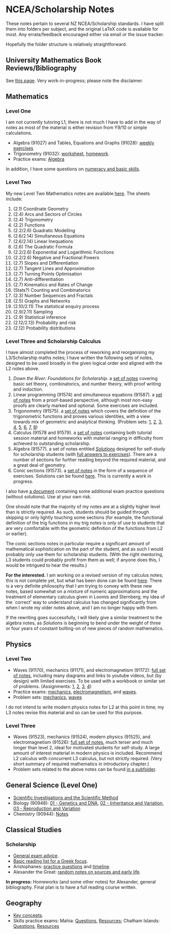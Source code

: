 # NCEA/Scholarship Notes
These notes pertain to several NZ NCEA/Scholarship standards. I have split them into folders per subject, and the original
LaTeX code is available for most. Any errata/feedback encouraged either via email or the issue tracker.

Hopefully the folder structure is relatively straightforward.

## University Mathematics Book Reviews/Bibliography
See [this page](unibooks.md). Very work-in-progress; please note the disclaimer.

## Mathematics
### Level One
I am not currently tutoring L1, there is not much I have to add in the way of notes as most of the material
is either revision from Y9/10 or simple calculations.
 * Algebra (91027) and Tables, Equations and Graphs (91028): [weekly exercises](L1%20Maths/Algebra/algebra.pdf)
 * Trigonometry (91032): [worksheet](L1%20Maths/Trigonometry/level_1_trig.pdf), [homework](L1%20Maths/Trigonometry/level_1_trig1_hw.pdf).
 * Practice exams: [Algebra](L1%20Maths/Algebra/algebra_paper1.pdf)

In addition, I have some questions on [numeracy and basic skills](L1%20Maths/Numeracy/numeracy.pdf).

### Level Two
My new Level Two Mathematics notes are available [here](L2%20Maths/bookform.pdf). The sheets include:
 1. (2.1) 			Coordinate Geometry
 2. (2.4)			Arcs and Sectors of Circles
 3. (2.4) 			Trigonometry
 4. (2.2) 			Functions
 5. (2.2/2.6) 		Quadratic Modelling
 6. (2.6/2.14) 		Simultaneous Equations
 7. (2.6/2.14) 		Linear Inequations
 8. (2.6) 			The Quadratic Formula
 9. (2.2/2.6)		Exponential and Logarithmic Functions
 10. (2.2/2.6) 		Negative and Fractional Powers
 11. (2.7) 			Slopes and Differentiation
 12. (2.7) 			Tangent Lines and Approximation
 13. (2.7) 			Turning Points Optimisation
 14. (2.7) 			Anti-differentiation
 15. (2.7) 			Kinematics and Rates of Change
 16. (Stats?)		Counting and Combinatorics
 17. (2.3) 			Number Sequences and Fractals
 18. (2.5) 			Graphs and Networks
 19. (2.10/2.11)	The statistical enquiry process
 20. (2.9/2.11)		Sampling
 21. (2.9)			Statistical inference
 22. (2.12/2.13)	Probability and risk
 23. (2.12)			Probability distributions

### Level Three and Scholarship Calculus
I have almost completed the process of reworking and reorganising my L3/Scholarship maths notes; I have written the following sets of notes, designed
to be used broadly in the given logical order and aligned with the L2 notes above.

1. _Down the River: Foundations for Scholarship_. a [set of notes](L3%20Maths/Foundations/foundations.pdf) covering basic set theory, combinatorics,
   and number theory, with proof writing and induction.
2. Linear programming (91574) and simultaneous equations (91587). a [set of notes](L3%20Maths/Linear/linear.pdf) from a proof-based
   perspective, although most non-easy proofs are clearly marked and optional. Some exercises are included.
3. Trigonometry (91575). a [set of notes](L3%20Maths/Trigonometry/trigonometry.pdf) which covers the definition of the trigonometric functions
   and proves various identities, with a view towards mix of geometric and analytical thinking. (Problem sets: [1](L3%20Maths/Trigonometry/exercises-1.pdf), [2](L3%20Maths/Trigonometry/exercises-2.pdf), [3](L3%20Maths/Trigonometry/exercises-3.pdf), [4](L3%20Maths/Trigonometry/exercises-4.pdf), [5](L3%20Maths/Trigonometry/exercises-5.pdf), [6](L3%20Maths/Trigonometry/exercises-6.pdf), [7](L3%20Maths/Trigonometry/exercises-7.pdf), [8](L3%20Maths/Trigonometry/exercises-8.pdf))
4. Calculus (91578 and 91579). a [set of notes](L3%20Maths/Calculus/bookform.pdf) containing both tutorial session material and homeworks
   with material ranging in difficulty from achieved to outstanding scholarship.
5. Algebra (91577). a set of notes entitled [_Solutions_](L3%20Maths/Algebra/solutions.pdf) designed for self-study for scholarship students
   (with [full answers to exercises](L3%20Maths/Algebra/solutions2.pdf)). There are a number of sections for further reading beyond the required
   material, and a great deal of geometry.
6. Conic sections (91573). a [set of notes](L3%20Maths/Geometry/geometry.pdf) in the form of a sequence of exercises. Solutions can be
   found [here](L3%20Maths/Geometry/geometry_with_solutions.pdf). This is currently a work in progress.

I also have [a document](L3%20Maths/Exams/exam-practice-qns.pdf) containing some additional exam practice questions (without solutions). Use
at your own risk.

One should note that the majority of my notes are at a slightly higher level than is strictly required. As such, students should be
guided through skipping or only lightly touching some sections (for example, the functional definition of the trig functions in my
trig notes is only of use to students that are very comfortable with the geometric definition of the functions from L2 or earlier).

The conic sections notes in particular require a significant amount of mathematical sophistication on the part of the student, and
as such I would probably only use them for scholarship students. (With the right mentoring, L3 students could probably profit from
them as well; if anyone does this, I would be intrigued to hear the results.)

**For the interested.** I am working on a revised version of my calculus notes; this is not complete yet, but what has been
done can be found [here](L3%20Maths/Calculus2/notes.pdf). There is a very definite philosophy that I am trying to convey with
these new notes, based somewhat on a mixture of numeric approximations and the treatment of elementary calculus given in
Loomis and Sternberg; my idea of the `correct' way to understand calculus has changed significantly from when I wrote my
older notes above, and I am no longer happy with them.

If the rewriting goes successfully, I will likely give a similar treatment to the algebra notes, as _Solutions_ is beginning
to bend under the weight of three or four years of constant bolting-on of new pieces of random mathematics.

## Physics
### Level Two
 * Waves (91170), mechanics (91171), and electromagnetism (91172): [full set of notes](L2%20Physics/externals.pdf), including many diagrams and links to youtube videos,
   but (by design) with limited exercises. To be used with a workbook or similar set of problems.
   (Assignments: [1](L2%20Physics/problems/asst-mech-1.pdf), [2](L2%20Physics/problems/asst-mech-2.pdf), [3](L2%20Physics/problems/asst-mech-3.pdf), [4](L2%20Physics/problems/asst-mech-4.pdf))
 * Practice exams: [mechanics](L2%20Physics/Exams/mech.pdf), [electromagnetism](L2%20Physics/Exams/edyn.pdf), and [waves](L2%20Physics/Exams/waves.pdf).
 * Problem sets: [mechanics](L2%20Physics/problems/problems-mech.pdf), [waves](L2%20Physics/problems/problems-waves.pdf)

I do not intend to write modern physics notes for L2 at this point in time; my L3 notes revise this material and so can be used for this purpose.

### Level Three
 * Waves (91523), mechanics (91524), modern physics (91525), and electromagnetism (91526): [full set of notes](L3%20Physics/externals.pdf), much terser and much
   longer than level 2, ideal for motivated students for self-study. A large amount of interest material in modern physics is included. Recommend L2 calculus
   with concurrent L3 calculus, but not strictly required. (Very short summary of required mathematics in introductory chapter.)
 * Problem sets related to the above notes can be found [in a subfolder](L3%20Physics/sheets).

## General Science (Level One)
 * [Scientific Investigations and the Scientific Method](L1%20Science/Scientific%20Investigations.odt)
 * Biology (90948): [01 - Genetics and DNA](L1%20Science/Biology/level_1_bio_genes.pdf), [02 - Inheritance and Variation](L1%20Science/Biology/level_1_bio_inheritance.pdf), [03 - Reproduction and Variation](L1%20Science/Biology/level_1_bio_reprod.pdf)
 * Chemistry (90944): [Notes](L1%20Science/Chemistry/notes.pdf)

## Classical Studies
### Scholarship
 * [General exam advice](Scholarship%20Classics/examadvice.pdf).
 * [Basic reading list for a Greek focus](Scholarship%20Classics/reading%20lists.odt).
 * Aristophanes: [practice questions](Scholarship%20Classics/Aristophanes/aristophanes%20questions.odt) and [timeline](Scholarship%20Classics/Aristophanes/aristophanes%20timeline.odt).
 * Alexander the Great: [random notes on sources and early life](Scholarship%20Classics/Alexander%20the%20Great/sources%20and%20early%20life.odt).

**In progress:** Homeworks (and some other notes) for Alexander, general bibliography. Final plan is to have a full reading course written.

## Geography
 * [Key concepts](Geography/Key%20Concepts.odt).
 * Skills practice exams: Mahia: [Questions](Geography/L3-Skills-Mahia-qns.pdf), [Resources](Geography/L3-Skills-Mahia-res.pdf); Chatham Islands: [Questions](Geography/L3-Skills-Chathams-qns.pdf), [Resources](Geography/L3-Skills-Chathams-res.pdf)
